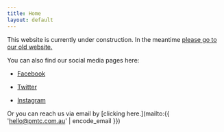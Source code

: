 ```yaml
---
title: Home
layout: default
---
```


This website is currently under construction. In the meantime [please go to our old website.](https://pmtc.xyz)

You can also find our social media pages here:

- [Facebook](https://facebook.com/tendercentre)

- [Twitter](https://twitter.com/_tendercentre)

- [Instagram](https://instagram.com/tendercentre)

Or you can reach us via email by [clicking here.](mailto:{{ 'hello@pmtc.com.au' | encode_email }})

<div id="instagram">
</div>
